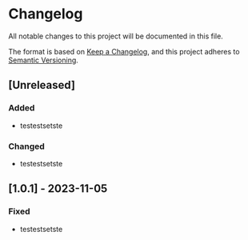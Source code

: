# Changelog

All notable changes to this project will be documented in this file.

The format is based on [Keep a Changelog](https://keepachangelog.com/en/1.0.0/),
and this project adheres to [Semantic Versioning](https://semver.org/spec/v2.0.0.html).

## [Unreleased]

### Added

-   testestsetste

### Changed

-   testestsetste

## [1.0.1] - 2023-11-05

### Fixed

-   testestsetste
